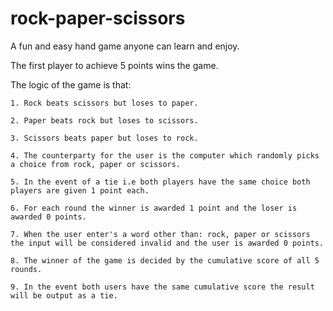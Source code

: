 # rock-paper-scissors
A fun and easy hand game anyone can learn and enjoy.

The first player to achieve 5 points wins the game.

The logic of the game is that:

    1. Rock beats scissors but loses to paper.

    2. Paper beats rock but loses to scissors.

    3. Scissors beats paper but loses to rock.

    4. The counterparty for the user is the computer which randomly picks a choice from rock, paper or scissors.

    5. In the event of a tie i.e both players have the same choice both players are given 1 point each.

    6. For each round the winner is awarded 1 point and the loser is awarded 0 points.

    7. When the user enter's a word other than: rock, paper or scissors the input will be considered invalid and the user is awarded 0 points.

    8. The winner of the game is decided by the cumulative score of all 5 rounds.

    9. In the event both users have the same cumulative score the result will be output as a tie.

